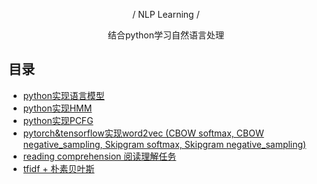 <p align="center"> / NLP Learning / </p>

<p align="center">结合python学习自然语言处理</p>

## 目录

- [python实现语言模型](https://github.com/SeanLee97/nlp_learning/tree/master/language_model) 
- [python实现HMM](https://github.com/SeanLee97/nlp_learning/tree/master/hmm) 
- [python实现PCFG](https://github.com/SeanLee97/nlp_learning/tree/master/pcfg)
- [pytorch&tensorflow实现word2vec (CBOW softmax, CBOW negative_sampling, Skipgram softmax, Skipgram negative_sampling)](https://github.com/SeanLee97/nlp_learning/tree/master/word2vec)
- [reading comprehension 阅读理解任务](https://github.com/SeanLee97/nlp_learning/tree/master/reading_comprehension)
- [tfidf + 朴素贝叶斯](https://seanlee97.github.io/2018/08/25/%E4%B8%BA%E6%9C%B4%E7%B4%A0%E8%B4%9D%E5%8F%B6%E6%96%AF%E5%8A%A0%E5%85%A5TF-IDF%E7%89%B9%E5%BE%81/)
